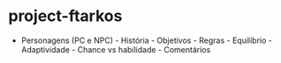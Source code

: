 # project-ftarkos
- Personagens (PC e NPC) - História - Objetivos - Regras - Equilíbrio - Adaptividade - Chance vs habilidade - Comentários
